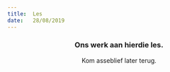 ```yaml
---
title:  Les
date:   28/08/2019
---
```


### <center>Ons werk aan hierdie les.</center>
<center>Kom asseblief later terug.</center>